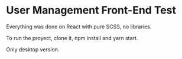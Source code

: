 # User Management Front-End Test

Everything was done on React with pure SCSS, no libraries. 

To run the proyect, clone it, npm install and yarn start. 

Only desktop version.